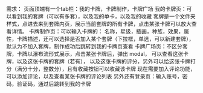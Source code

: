 需求：
页面顶端有一个tab栏：我的卡牌，卡牌制作，卡牌广场
我的卡牌页：可以看到我的套牌（可以有多套），以及我的单卡，以及我的收藏
  套牌是一个文件夹样式，点进去来到套牌内页，展示当前套牌的所有卡牌，点击某张卡牌可以放大查看详情。
卡牌制作页：可以输入卡牌的： 名称，星级，插画，种族，效果，属性，卡牌描述，还可以选择是否加入某个套牌（下拉框，单选，可以新建套牌），
  默认为不加入套牌，制作成功后跳转到我的卡牌页查看
卡牌广场页：不区分套牌，卡牌以瀑布流形式展示，点击某张卡牌后，弹出 modal， 可以查看这张卡牌，以及这张卡牌的套牌（若有），
  以及这张卡牌的评分，另外可以给这张卡牌打分（满分十分，整数分），且有收藏按钮可以收藏该卡牌
  现在需要加入评论功能，可以添加评论，以及查看某张卡牌的评论列表
另外还有登录页：输入账号，密码，验证码，通过后跳转到我的卡牌